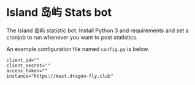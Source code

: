 # Island 岛屿 Stats bot

The Island 岛屿 statistic bot. 
Install Python 3 and requirements and set a cronjob to run whenever you want to post statistics.

An example configuration file named `config.py` is below.

```
client_id=""
client_secret=""
access_token=""
instance="https://mast.dragon-fly.club"
```